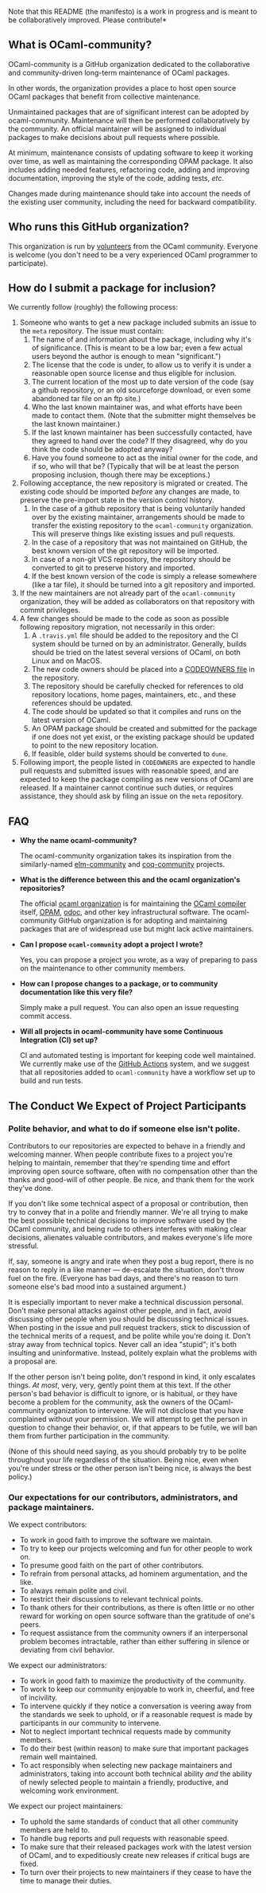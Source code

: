 Note that this README (the manifesto) is a work in progress and is meant to be
collaboratively improved. Please contribute!*

## What is OCaml-community?

OCaml-community is a GitHub organization dedicated to the
collaborative and community-driven long-term maintenance of OCaml
packages.

In other words, the organization provides a place to host open source
OCaml packages that benefit from collective maintenance.

Unmaintained packages that are of significant interest can be adopted
by ocaml-community. Maintenance will then be performed collaboratively
by the community. An official maintainer will be assigned to
individual packages to make decisions about pull requests where
possible.

At minimum, maintenance consists of updating software to keep it
working over time, as well as maintaining the corresponding OPAM
package. It also includes adding needed features, refactoring code,
adding and improving documentation, improving the style of the code,
adding tests, _etc_.

Changes made during maintenance should take into account the needs of
the existing user community, including the need for backward compatibility.

## Who runs this GitHub organization?

This organization is run by
[volunteers](https://github.com/orgs/ocaml-community/people) from the OCaml
community. Everyone is welcome (you don't need to be a very
experienced OCaml programmer to participate).

## How do I submit a package for inclusion?

We currently follow (roughly) the following process:

1. Someone who wants to get a new package included submits an issue to
   the `meta` repository. The issue must contain:
   1. The name of and information about the package, including why it's
      of significance. (This is meant to be a low bar; even a few
      actual users beyond the author is enough to mean "significant.")
   2. The license that the code is under, to allow us to verify it is
      under a reasonable open source license and thus eligible
      for inclusion.
   3. The current location of the most up to date version of the code
      (say a github repository, or an old sourceforge download, or even
      some abandoned tar file on an ftp site.)
   4. Who the last known maintainer was, and what efforts have been
      made to contact them. (Note that the submitter might themselves
      be the last known maintainer.)
   5. If the last known maintainer has been successfully contacted,
      have they agreed to hand over the code? If they disagreed, why do
      you think the code should be adopted anyway?
   6. Have you found someone to act as the initial owner for the code,
      and if so, who will that be? (Typically that will be at least the
      person proposing inclusion, though there may be exceptions.)
2. Following acceptance, the new repository is migrated or
   created. The existing code should be imported _before_ any changes
   are made, to preserve the pre-import state in the version control history.
   1. In the case of a github repository that is being voluntarily handed
      over by the existing maintainer, arrangements should be made to
      transfer the existing repository to the `ocaml-community`
      organization. This will preserve things like existing issues and
      pull requests.
   2. In the case of a repository that was not maintained on GitHub, the
      best known version of the git repository will be imported.
   3. In case of a non-git VCS repository, the repository should be
      converted to git to preserve history and imported.
   4. If the best known version of the code is simply a release
       somewhere (like a tar file), it should be turned into a git
       repository and imported.
3. If the new maintainers are not already part of the
   `ocaml-community` organization, they will be added as collaborators
   on that repository with commit privileges.
4. A few changes should be made to the code as soon as possible
   following repository migration, not necessarily in this order:
   1. A `.travis.yml` file should be added to the repository and the CI
      system should be turned on by an administrator. Generally, builds
      should be tried on the latest several versions of OCaml, on both
      Linux and on MacOS.
   2. The new code owners should be placed into a
      [CODEOWNERS file](https://help.github.com/articles/about-codeowners/)
      in the repository.
   3. The repository should be carefully checked for references to
      old repository locations, home pages, maintainers, etc., and
      these references should be updated.
   4. The code should be updated so that it compiles and runs on the latest
      version of OCaml.
   5. An OPAM package should be created and submitted for the package if
      one does not yet exist, or the existing package should be updated
      to point to the new repository location.
   6. If feasible, older build systems should be converted to `dune`.
5. Following import, the people listed in `CODEOWNERS` are expected to
   handle pull requests and submitted issues with reasonable speed,
   and are expected to keep the package compiling as new versions of
   OCaml are released. If a maintainer cannot continue such duties, or
   requires assistance, they should ask by filing an issue on the
  `meta` repository.

## FAQ

- **Why the name ocaml-community?**

  The ocaml-community organization takes its inspiration from the
  similarly-named [elm-community](https://github.com/elm-community) and
  [coq-community](https://github.com/coq-community) projects.

- **What is the difference between this and the ocaml organization's repositories?**

  The official [ocaml organization](https://github.com/ocaml) is for
  maintaining the [OCaml compiler](https://github.com/ocaml/ocaml) itself,
  [OPAM](https://github.com/ocaml/opam), [odoc](https://github.com/ocaml/odoc),
  and other key infrastructural software. The ocaml-community GitHub
  organization is for adopting and maintaining packages that are of
  widespread use but might lack active maintainers.

- **Can I propose `ocaml-community` adopt a project I wrote?**

  Yes, you can propose a project you wrote, as a way of
  preparing to pass on the maintenance to other community members.

- **How can I propose changes to a package, or to community documentation like this very file?**

  Simply make a pull request. You can also open an issue requesting
  commit access.

- **Will all projects in ocaml-community have some Continuous Integration (CI) set up?**

  CI and automated testing is important for keeping code well
  maintained. We currently make use of the
  [GitHub Actions](https://docs.github.com/en/actions) system,
  and we suggest that all repositories added to `ocaml-community`
  have a workflow set up to build and run tests.

## The Conduct We Expect of Project Participants

### Polite behavior, and what to do if someone else isn't polite.

Contributors to our repositories are expected to behave in a
friendly and welcoming manner. When people contribute fixes to a
project you're helping to maintain, remember that they're spending
time and effort improving open source software, often with no
compensation other than the thanks and good-will of other people. Be
nice, and thank them for the work they've done.

If you don't like some technical aspect of a proposal or
contribution, then try to convey that in a polite and friendly
manner. We're all trying to make the best possible technical
decisions to improve software used by the OCaml community, and being
rude to others interferes with making clear decisions, alienates
valuable contributors, and makes everyone's life more stressful.

If, say, someone is angry and irate when they post a bug report,
there is no reason to reply in a like manner — de-escalate the
situation, don't throw fuel on the fire. (Everyone has bad days, and
there's no reason to turn someone else's bad mood into a sustained
argument.)

It is especially important to never make a technical discussion
personal. Don't make personal attacks against other people, and in
fact, avoid discussing other people when you should be discussing
technical issues. When posting in the issue and pull request
trackers, stick to discussion of the technical merits of a request,
and be polite while you're doing it. Don't stray away from technical
topics. Never call an idea "stupid"; it's both insulting and
uninformative. Instead, politely explain what the problems with a
proposal are.

If the other person isn't being polite, don't respond in kind, it
only escalates things. _At most_, very, very, gently point them at
this text. If the other person's bad behavior is difficult to
ignore, or is habitual, or they have become a problem for the
community, ask the owners of the OCaml-community organization to
intervene. We will not disclose that you have complained without
your permission. We will attempt to get the person in question to
change their behavior, or, if that appears to be futile, we will ban
them from further participation in the community.

(None of this should need saying, as you should probably try to be
polite throughout your life regardless of the situation. Being nice,
even when you're under stress or the other person isn't being nice,
is always the best policy.)

### Our expectations for our contributors, administrators, and package maintainers.

We expect contributors:

- To work in good faith to improve the software we maintain.
- To try to keep our projects welcoming and fun for other people to work on.
- To presume good faith on the part of other contributors.
- To refrain from personal attacks, ad hominem argumentation, and the like.
- To always remain polite and civil.
- To restrict their discussions to relevant technical points.
- To thank others for their contributions, as there is often little
  or no other reward for working on open source software
  than the gratitude of one's peers.
- To request assistance from the community owners if an interpersonal
  problem becomes intractable, rather than either suffering in silence
  or deviating from civil behavior.

We expect our administrators:

- To work in good faith to maximize the productivity of the community.
- To work to keep our community enjoyable to work in, cheerful, and
  free of incivility.
- To intervene quickly if they notice a conversation is veering away
  from the standards we seek to uphold, or if a reasonable request is
  made by participants in our community to intervene.
- Not to neglect important technical requests made by community members.
- To do their best (within reason) to make sure that important
  packages remain well maintained.
- To act responsibly when selecting new package maintainers and
  administrators, taking into account both technical ability _and_
  the ability of newly selected people to maintain a friendly,
  productive, and welcoming work environment.

We expect our project maintainers:

- To uphold the same standards of conduct that all other community
  members are held to.
- To handle bug reports and pull requests with reasonable speed.
- To make sure that their released packages work with the latest
  version of OCaml, and to expeditiously create new releases if critical
  bugs are fixed.
- To turn over their projects to new maintainers if they cease to have
  the time to manage their duties.
